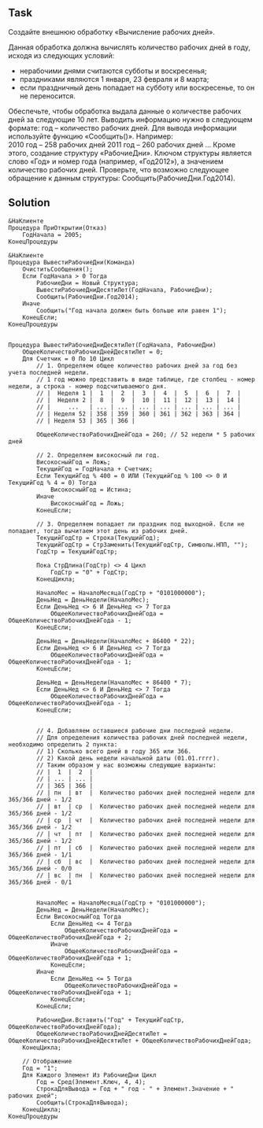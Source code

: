 ## Task
Создайте внешнюю обработку «Вычисление рабочих дней». 

Данная обработка должна вычислять количество рабочих дней в году, исходя из следующих условий: 
- нерабочими днями считаются субботы и воскресенья; 
- праздниками являются 1 января, 23 февраля и 8 марта; 
- если праздничный день попадает на субботу или воскресенье, то он не переносится.

Обеспечьте, чтобы обработка выдала данные о количестве рабочих дней за следующие 10 лет. 
Выводить информацию нужно в следующем формате: год – количество рабочих дней. Для вывода информации используйте функцию «Сообщить()». 
Например: 	 
2010 год – 258 рабочих дней 2011 год – 260 рабочих дней 
… 
Кроме этого, создание структуру «РабочиеДни». Ключом структуры является слово «Год» и номер года (например, «Год2012»), а значением количество рабочих дней. 
Проверьте, что возможно следующее обращение к данным структуры: 
Сообщить(РабочиеДни.Год2014). 


## Solution

```
&НаКлиенте
Процедура ПриОткрытии(Отказ)
	ГодНачала = 2005;
КонецПроцедуры

&НаКлиенте
Процедура ВывестиРабочиеДни(Команда)
	ОчиститьСообщения();
	Если ГодНачала > 0 Тогда 
		РабочиеДни = Новый Структура; 
		ВывестиРабочиеДниДесятиЛет(ГодНачала, РабочиеДни);
		Сообщить(РабочиеДни.Год2014);
	Иначе                                           
		Сообщить("Год начала должен быть больше или равен 1");		
	КонецЕсли;
КонецПроцедуры


Процедура ВывестиРабочиеДниДесятиЛет(ГодНачала, РабочиеДни)
	ОбщееКоличествоРабочихДнейДесятиЛет = 0;
	Для Счетчик = 0 По 10 Цикл                  
		// 1. Определяем общее количество рабочих дней за год без учета последней недели.	
		// 1 год можно представить в виде таблице, где столбец - номер недели, а строка - номер подсчитываемого дня.
		// |  Неделя 1 |  1  |  2  |  3  |  4  |  5  |  6  |  7  |
		// |  Неделя 2 |  8  |  9  |  10 |  11 |  12 |  13 |  14 |
		// |     ...   | ... | ... | ... | ... | ... | ... | ... |
		// | Неделя 52 | 358 | 359 | 360 | 361 | 362 | 363 | 364 |
		// | Неделя 53 | 365 | 366 |
		
		ОбщееКоличествоРабочихДнейГода = 260; // 52 недели * 5 рабочих дней
		
		// 2. Определяем високосный ли год.  
		ВисокосныйГод = Ложь;  
		ТекущийГод = ГодНачала + Счетчик;
		Если ТекущийГод % 400 = 0 ИЛИ (ТекущийГод % 100 <> 0 И ТекущийГод % 4 = 0) Тогда
			ВисокосныйГод = Истина;  
		Иначе
			ВисокосныйГод = Ложь;  
		КонецЕсли;
		
		// 3. Определяем попадает ли праздник под выходной. Если не попадает, тогда вычитаем этот день из рабочих дней. 
		ТекущийГодСтр = Строка(ТекущийГод);  
		ТекущийГодСтр = СтрЗаменить(ТекущийГодСтр, Символы.НПП, "");
		ГодСтр = ТекущийГодСтр;
		
		Пока СтрДлина(ГодСтр) <> 4 Цикл
			ГодСтр = "0" + ГодСтр;
		КонецЦикла;
		
		НачалоМес = НачалоМесяца(ГодСтр + "0101000000");
		ДеньНед = ДеньНедели(НачалоМес);
		Если ДеньНед <> 6 И ДеньНед <> 7 Тогда
			ОбщееКоличествоРабочихДнейГода = ОбщееКоличествоРабочихДнейГода - 1;
		КонецЕсли; 
		
		ДеньНед = ДеньНедели(НачалоМес + 86400 * 22);
		Если ДеньНед <> 6 И ДеньНед <> 7 Тогда
			ОбщееКоличествоРабочихДнейГода = ОбщееКоличествоРабочихДнейГода - 1;
		КонецЕсли; 
		
		ДеньНед = ДеньНедели(НачалоМес + 86400 * 7);
		Если ДеньНед <> 6 И ДеньНед <> 7 Тогда
			ОбщееКоличествоРабочихДнейГода = ОбщееКоличествоРабочихДнейГода - 1;
		КонецЕсли; 
		
		
		// 4. Добавляем оставшиеся рабочие дни последней недели.
		// Для определения количества рабочих дней последней недели, необходимо определить 2 пункта:
		// 1) Сколько всего дней в году 365 или 366.
		// 2) Какой день недели начальной даты (01.01.гггг).
		// Таким образом у нас возможны следующие варианты:	
		// |  1  |  2  | 
		// | ... | ... | 
		// | 365 | 366 |   
		// | пн  | вт  |  Количество рабочих дней последней недели для 365/366 дней - 1/2 
		// | вт  | ср  |  Количество рабочих дней последней недели для 365/366 дней - 1/2
		// | ср  | чт  |  Количество рабочих дней последней недели для 365/366 дней - 1/2
		// | чт  | пт  |  Количество рабочих дней последней недели для 365/366 дней - 1/2
		// | пт  | сб  |  Количество рабочих дней последней недели для 365/366 дней - 1/1
		// | сб  | вс  |  Количество рабочих дней последней недели для 365/366 дней - 0/0
		// | вс  | пн  |  Количество рабочих дней последней недели для 365/366 дней - 0/1
		
		
		НачалоМес = НачалоМесяца(ГодСтр + "0101000000");		
		ДеньНед = ДеньНедели(НачалоМес);
		Если ВисокосныйГод Тогда
			Если ДеньНед <= 4 Тогда
				ОбщееКоличествоРабочихДнейГода = ОбщееКоличествоРабочихДнейГода + 2;
			Иначе
				ОбщееКоличествоРабочихДнейГода = ОбщееКоличествоРабочихДнейГода + 1;
			КонецЕсли;
		Иначе
			Если ДеньНед <= 5 Тогда
				ОбщееКоличествоРабочихДнейГода = ОбщееКоличествоРабочихДнейГода + 1;
			КонецЕсли;
		КонецЕсли;  
		
		РабочиеДни.Вставить("Год" + ТекущийГодСтр, ОбщееКоличествоРабочихДнейГода);
		ОбщееКоличествоРабочихДнейДесятиЛет = ОбщееКоличествоРабочихДнейДесятиЛет + ОбщееКоличествоРабочихДнейГода; 
	КонецЦикла;  
	
	// Отображение
	Год = "1";
	Для Каждого Элемент Из РабочиеДни Цикл  
		Год = Сред(Элемент.Ключ, 4, 4);
		СтрокаДляВывода = Год + " год - " + Элемент.Значение + " рабочих дней";
		Сообщить(СтрокаДляВывода);
	КонецЦикла; 	
КонецПроцедуры
```
